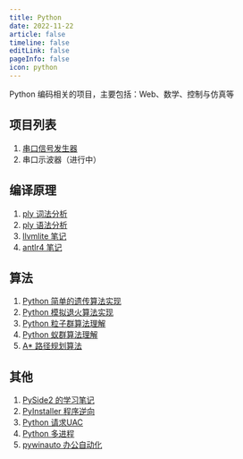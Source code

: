 ```yaml
---
title: Python 
date: 2022-11-22    
article: false
timeline: false
editLink: false 
pageInfo: false
icon: python   
---    
```


Python 编码相关的项目，主要包括：Web、数学、控制与仿真等  
  

## 项目列表    

1. [串口信号发生器](./multithread/signal-generator.md)   
2. 串口示波器（进行中）  

## 编译原理  
1. [ply 词法分析](./ply/lex/REAMDE.md)  
2. [ply 语法分析](./ply/yacc/README.md)  
3. [llvmlite 笔记](./llvmlite/README.md)  
4. [antlr4 笔记](./antlr4/README.md)

## 算法  
1. [Python 简单的遗传算法实现](./algorithm/ga/README.md)  
2. [Python 模拟退火算法实现](./algorithm/sa/README.md)  
3. [Python 粒子群算法理解](./algorithm/pso/README.md)  
4. [Python 蚁群算法理解](./algorithm/aco/README.md)  
5. [A* 路径规划算法](./algorithm/a-star/README.md)

## 其他  
1. [PySide2 的学习笔记](./pyside2/README.md)  
2. [PyInstaller 程序逆向](./pyinstaller-inversion/README.md)  
3. [Python 请求UAC](./uac.md)  
4. [Python 多进程](./multiprocessing.md)  
5. [pywinauto 办公自动化](./pywinauto/README.md)